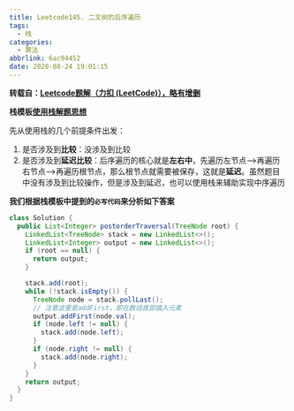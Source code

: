 ```yaml
---
title: Leetcode145. 二叉树的后序遍历
tags:
  - 栈
categories:
  - 算法
abbrlink: 6ac94452
date: 2020-08-24 19:01:15
---
```


**转载自：[Leetcode题解（力扣 (LeetCode)），略有增删](https://leetcode-cn.com/problems/binary-tree-preorder-traversal/solution/er-cha-shu-de-qian-xu-bian-li-by-leetcode/)**

**栈模板[使用栈解题思想](./使用栈解题思想.md)**

<!-- more -->

先从使用栈的几个前提条件出发：

1. 是否涉及到**比较**：没涉及到比较
2. 是否涉及到**延迟比较**：后序遍历的核心就是**左右中**，先遍历左节点——>再遍历右节点——>再遍历根节点，那么根节点就需要被保存，这就是**延迟**。虽然题目中没有涉及到比较操作，但是涉及到延迟，也可以使用栈来辅助实现中序遍历

**我们根据栈模板中提到的`必写代码`来分析如下答案**

```java
class Solution {
  public List<Integer> postorderTraversal(TreeNode root) {
    LinkedList<TreeNode> stack = new LinkedList<>();
    LinkedList<Integer> output = new LinkedList<>();
    if (root == null) {
      return output;
    }

    stack.add(root);
    while (!stack.isEmpty()) {
      TreeNode node = stack.pollLast();
      // 注意这里是addFirst，即在数组首部插入元素
      output.addFirst(node.val);
      if (node.left != null) {
        stack.add(node.left);
      }
      if (node.right != null) {
        stack.add(node.right);
      }
    }
    return output;
  }
}
```

